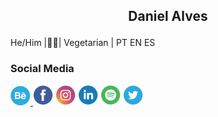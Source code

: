  ## <p style='text-align: center;'> Daniel Alves </p>
He/Him |🏳️‍🌈| Vegetarian | PT EN ES 


### Social Media
<a href="https://www.behance.net/alvesdaniel"> <img src="b.png" alt="behance"> </a> <img src="f.png" alt="facebook"> <img src="ig.png" alt="instagram"> <img src="in.png" alt="linkedin"> <img src="s.png" alt="spotify"> <img src="t.png" alt="twitter">


<!--
**coolalves/coolalves** is a ✨ _special_ ✨ repository because its `README.md` (this file) appears on your GitHub profile.

 
